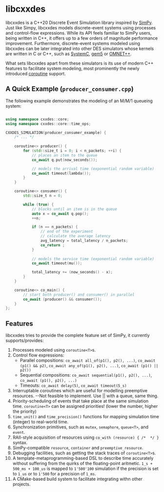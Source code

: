 # libcxxdes

libcxxdes is a C++20 Discrete Event Simulation library inspired by [SimPy](https://simpy.readthedocs.io/en/latest/). Just like Simpy, libcxxdes models discrete-event systems using processes and control-flow expressions. While its API feels familiar to SimPy users, being written in C++, it offers up to a few orders of magnitude performance improvement. Furthermore, discrete-event systems modeled using libcxxdes can be later integrated into other DES simulators whose kernels are written in C or C++, such as [SystemC](https://systemc.org/), [gem5](https://www.gem5.org/) or [OMNET++](https://omnetpp.org/). 

What sets libcxxdes apart from these simulators is its use of modern C++ features to facilitate system modeling, most prominently the newly introduced [coroutine](https://en.cppreference.com/w/cpp/language/coroutines) support.

## A Quick Example (`producer_consumer.cpp`)

The following example demonstrates the modeling of an M/M/1 queueing system:

```cpp

using namespace cxxdes::core;
using namespace cxxdes::core::time_ops;

CXXDES_SIMULATION(producer_consumer_example) {
    /* ... */
    
    coroutine<> producer() {
        for (std::size_t i = 0; i < n_packets; ++i) {
            // places an item to the queue
            co_await q.put(now_seconds());

            // models the arrival time (exponential random variable)
            co_await timeout(lambda());
        }
    }

    coroutine<> consumer() {
        std::size_t n = 0;

        while (true) {
            // blocks until an item is in the queue
            auto x = co_await q.pop();
            ++n;

            if (n == n_packets) {
                // end of the experiment
                // calculate the average latency
                avg_latency = total_latency / n_packets;
                co_return ;
            }
            
            // models the service time (exponential random variable)
            co_await timeout(mu());

            total_latency += (now_seconds() - x);
        }
    }

    coroutine<> co_main() {
        // start both producer() and consumer() in parallel
        co_await (producer() && consumer());
    }
};
```

## Features

libcxxdes tries to provide the complete feature set of SimPy, it currently supports/provides:

1. Processes modeled using `coroutine<T>`s.
2. Control flow expressions:
    - Parallel compositions:
    `co_await all_of(p1(), p2(), ...)`, `co_await (p1() && p2)`,
    `co_await any_of(p1(), p2(), ...)`, `co_await (p1() || p2())`
    - Sequential compositions:
    `co_await sequential(p1(), p2(), ...)`, `co_await (p1(), p2(), ...)`
    - Timeouts:
    `co_await delay(5)`, `co_await timeout(5_s)`
3. Interruptable coroutines which are useful for modelling preemptive resources. --Not feasible to implement. Use || with a queue, same thing.
4. Priority-scheduling of events that take place at the same simulation time. `coroutine<T>` can be assigned priorities! (lower the number, higher the priority)
5. `time_unit()` and `time_precision()` functions for mapping simulation time (integer) to real-world time.
6. Synchronization primitives, such as `mutex`, `semaphore`, `queue<T>`, and `event`.
7. RAII-style acquisition of resources using `co_with (resource) { /*  */ }` syntax.
8. SimPy-compatible `resource`, `container` and `preemptive_resource`.
9. Debugging facilities, such as getting the stack traces of `coroutine<T>`s.
10. A template-metaprogramming-based DSL to describe time accurately without suffering from the quirks of the floating-point aritmetic. `1_s + 500_ms + 100_us` is mapped to `1'500'100` simulation if the precision is set to `1_us` or to `1'500` for a precision of `1_ms`.
11. A CMake-based build system to facilitate integrating withn other projects.
